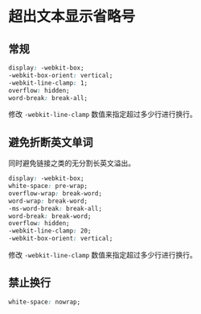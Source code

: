 # 超出文本显示省略号

## 常规

```css
display: -webkit-box;
-webkit-box-orient: vertical;
-webkit-line-clamp: 1;
overflow: hidden;
word-break: break-all;
```

修改 `-webkit-line-clamp` 数值来指定超过多少行进行换行。

## 避免折断英文单词

同时避免链接之类的无分割长英文溢出。

```css
display: -webkit-box;
white-space: pre-wrap;
overflow-wrap: break-word;
word-wrap: break-word;
-ms-word-break: break-all;
word-break: break-word;
overflow: hidden;
-webkit-line-clamp: 20;
-webkit-box-orient: vertical;
```

修改 `-webkit-line-clamp` 数值来指定超过多少行进行换行。

## 禁止换行

```css
white-space: nowrap;
```
